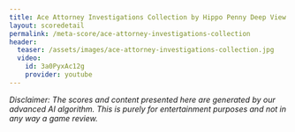 ```yaml
---
title: Ace Attorney Investigations Collection by Hippo Penny Deep View!
layout: scoredetail
permalink: /meta-score/ace-attorney-investigations-collection
header:
  teaser: /assets/images/ace-attorney-investigations-collection.jpg
  video:
    id: 3a0PyxAc12g
    provider: youtube
---
```

*Disclaimer: The scores and content presented here are generated by our advanced AI algorithm. This is purely for entertainment purposes and not in any way a game review.*
